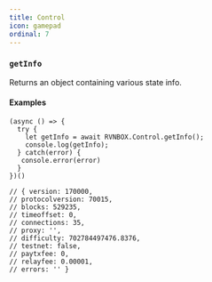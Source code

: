 ```yaml
---
title: Control
icon: gamepad
ordinal: 7
---
```


### `getInfo`

Returns an object containing various state info.

#### Examples

    (async () => {
      try {
        let getInfo = await RVNBOX.Control.getInfo();
        console.log(getInfo);
      } catch(error) {
       console.error(error)
      }
    })()

    // { version: 170000,
    // protocolversion: 70015,
    // blocks: 529235,
    // timeoffset: 0,
    // connections: 35,
    // proxy: '',
    // difficulty: 702784497476.8376,
    // testnet: false,
    // paytxfee: 0,
    // relayfee: 0.00001,
    // errors: '' }
